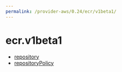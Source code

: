 ```yaml
---
permalink: /provider-aws/0.24/ecr/v1beta1/
---
```


# ecr.v1beta1



* [repository](repository.md)
* [repositoryPolicy](repositoryPolicy.md)